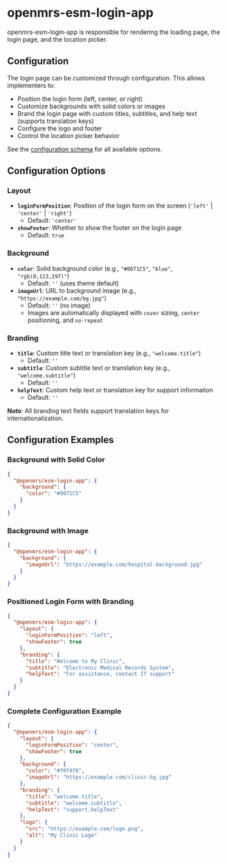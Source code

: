 # openmrs-esm-login-app

openmrs-esm-login-app is responsible for rendering the loading page, the login page, and the location picker.

## Configuration

The login page can be customized through configuration. This allows implementers to:

- Position the login form (left, center, or right)
- Customize backgrounds with solid colors or images
- Brand the login page with custom titles, subtitles, and help text (supports translation keys)
- Configure the logo and footer
- Control the location picker behavior

See the [configuration schema](src/config-schema.ts) for all available options.

## Configuration Options

### Layout

- **`loginFormPosition`**: Position of the login form on the screen (`'left'` | `'center'` | `'right'`)
  - Default: `'center'`
- **`showFooter`**: Whether to show the footer on the login page
  - Default: `true`

### Background

- **`color`**: Solid background color (e.g., `"#0071C5"`, `"blue"`, `"rgb(0,113,197)"`)
  - Default: `''` (uses theme default)
- **`imageUrl`**: URL to background image (e.g., `"https://example.com/bg.jpg"`)
  - Default: `''` (no image)
  - Images are automatically displayed with `cover` sizing, `center` positioning, and `no-repeat`

### Branding

- **`title`**: Custom title text or translation key (e.g., `"welcome.title"`)
  - Default: `''`
- **`subtitle`**: Custom subtitle text or translation key (e.g., `"welcome.subtitle"`)
  - Default: `''`
- **`helpText`**: Custom help text or translation key for support information
  - Default: `''`

**Note**: All branding text fields support translation keys for internationalization.

## Configuration Examples

### Background with Solid Color

```json
{
  "@openmrs/esm-login-app": {
    "background": {
      "color": "#0071C5"
    }
  }
}
```

### Background with Image

```json
{
  "@openmrs/esm-login-app": {
    "background": {
      "imageUrl": "https://example.com/hospital-background.jpg"
    }
  }
}
```

### Positioned Login Form with Branding

```json
{
  "@openmrs/esm-login-app": {
    "layout": {
      "loginFormPosition": "left",
      "showFooter": true
    },
    "branding": {
      "title": "Welcome to My Clinic",
      "subtitle": "Electronic Medical Records System",
      "helpText": "For assistance, contact IT support"
    }
  }
}
```

### Complete Configuration Example

```json
{
  "@openmrs/esm-login-app": {
    "layout": {
      "loginFormPosition": "center",
      "showFooter": true
    },
    "background": {
      "color": "#f0f4f8",
      "imageUrl": "https://example.com/clinic-bg.jpg"
    },
    "branding": {
      "title": "welcome.title",
      "subtitle": "welcome.subtitle",
      "helpText": "support.helpText"
    },
    "logo": {
      "src": "https://example.com/logo.png",
      "alt": "My Clinic Logo"
    }
  }
}
```